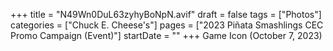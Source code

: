 +++
title = "N49Wn0DuL63zyhyBoNpN.avif"
draft = false
tags = ["Photos"]
categories = ["Chuck E. Cheese's"]
pages = ["2023 Piñata Smashlings CEC Promo Campaign (Event)"]
startDate = ""
+++
Game Icon (October 7, 2023)
